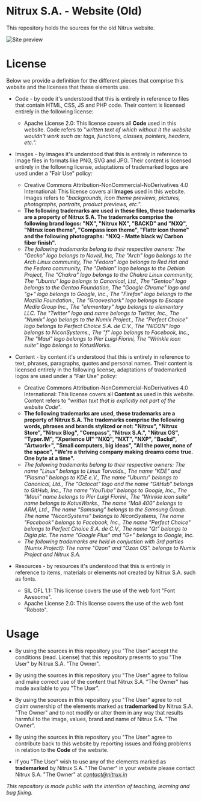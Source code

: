 Nitrux S.A. - Website (Old)
==============

This repository holds the sources for the old Nitrux website.

![Site preview](http://i.imgur.com/VTs0IFw.png "Nitrux S.A. website")

License
==============

Below we provide a definition for the different pieces that comprise this website and the licenses that these elements use.

* Code - by code it's understood that this is entirely in reference to files that contain HTML, CSS, JS and PHP code. Their content is licensed entirely in the following license:

   * Apache License 2.0: This license covers all **Code** used in this website. Code refers to "*written text of which without it the website wouldn't work such as: tags, functions, classes, pointers, headers, etc.".*

* Images - by images it's understood that this is entirely in reference to image files in formats like PNG, SVG and JPG. Their content is licensed entirely in the following license, adaptations of trademarked logos are used under a "Fair Use" policy:

   * Creative Commons Attribution-NonCommercial-NoDerivatives 4.0 International: This license covers all **Images** used in this website. Images refers to "*backgrounds, icon theme previews, pictures, photographs, portraits, product previews, etc.".*
   * **The following trademarks are used in these files, these trademarks are a property of Nitrux S.A. The trademarks comprise the following brand logos: "NX", "Nitrux NX", "BACKD" and "NXQ", "Nitrux icon theme", "Compass icon theme", "Flattr icon theme" and the following photographs: "NXQ - Matte black w/ Carbon fiber finish".**
   * *The following trademarks belong to their respective owners: The "Gecko" logo belongs to Novell, Inc, The "Arch" logo belongs to the Arch Linux community, The "Fedora" logo belongs to Red Hat and the Fedora community, The "Debian" logo belongs to the Debian Project, The "Chakra" logo belongs to the Chakra Linux community, The "Ubuntu" logo belongs to Canonical, Ltd., The "Gentoo" logo belongs to the Gentoo Foundation, The "Google Chrome" logo and "g+" logo belongs to Google, Inc., The "Firefox" logo belongs to the Mozilla Foundation., The "Grooveshark" logo belongs to Escape Media Group Inc., The "elementary" logo belongs to elementary LLC. The "Twitter" logo and name belongs to Twitter, Inc., The "Numix" logo belongs to the Numix Project., The "Perfect Choice" logo belongs to Perfect Choice S.A. de C.V., The "NICON" logo belongs to NiconSystems., The "f" logo belongs to Facebook, Inc., The "Maui" logo belongs to Pier Luigi Fiorini, The "Wrinkle icon suite" logo belongs to KotusWorks.*
    
* Content - by content it's understood that this is entirely in reference to text, phrases, paragraphs, quotes and personal names. Their content is licensed entirely in the following license, adaptations of trademarked logos are used under a "Fair Use" policy:

   * Creative Commons Attribution-NonCommercial-NoDerivatives 4.0 International: This license covers all **Content** as used in this website. Content refers to "*written text that is explicitly not part of the website Code*".
   * **The following trademarks are used, these trademarks are a property of Nitrux S.A. The trademarks comprise the following words, phrases and brands stylized or not: "Nitrux", "Nitrux Store", "Nitrux Blog", "Compass",  "Nitrux S.A.", "Nitrux OS", "Typer.IM", "Xperience UI" "NXQ", "NXT", "NXP", "Backd", "Artwork+", "Small computers, big ideas", "All the power, none of the space", "We're a thriving company making dreams come true. One byte at a time".**
   * *The following trademarks belong to their respective owners: The name "Linux" belongs to Linus Torvalds., The name "KDE" and "Plasma" belongs to KDE e.V., The name "Ubuntu" belongs to Canonical, Ltd., The "Octocat" logo and the name "GitHub" belongs to GitHub, Inc., The name "YouTube" belongs to Google, Inc., The "Maui" name belongs to Pier Luigi Fiorini., The "Wrinkle icon suite" name belongs to KotusWorks., The name "Mali 400" belongs to ARM, Ltd., The name "Samsung" belongs to the Samsung Group. The name "NiconSystems" belongs to NiconSystems, The name "Facebook" belongs to Facebook, Inc., The name "Perfect Choice" belongs to Perfect Choice S.A. de C.V., The name "Qt" belongs to Digia plc. The name "Google Plus" and "G+" belongs to Google, Inc.*
   * *The following trademarks are held in conjuction with 3rd parties (Numix Project): The name "Ozon" and "Ozon OS". belongs to Numix Project and Nitrux S.A.*

* Resources - by resources it's understood that this is entirely in reference to items, materials or elements not created by Nitrux S.A. such as fonts.

   * SIL OFL 1.1: This license covers the use of the web font "Font Awesome".
   * Apache License 2.0: This license covers the use of the web font "Roboto".

Usage
==============

* By using the sources in this repository you  "The User" accept the conditions (read. License) that this repository presents to you "The User" by Nitrux S.A. "The Owner".

* By using the sources in this repository you "The User"  agree to follow and make correct use of the content that Nitrux S.A. "The Owner" has made available to you "The User".

* By using the sources in this repository you "The User" agree to not claim ownership of the elements marked as **trademarked** by Nitrux S.A. "The Owner" and to not modify or alter them in any way that results harmful to the image, values, brand and name of Nitrux S.A. "The Owner".

* By using the sources in this repository you "The User" agree to contribute back to this website by reporting issues and fixing problems in relation to the **Code** of the website.

* If you "The User" wish to use any of the elements marked as **trademarked** by Nitrux S.A. "The Owner" in your website please contact Nitrux S.A. "The Owner" at *contact@nitrux.in*


*This repository is made public with the intention of teaching, learning and bug fixing.*
